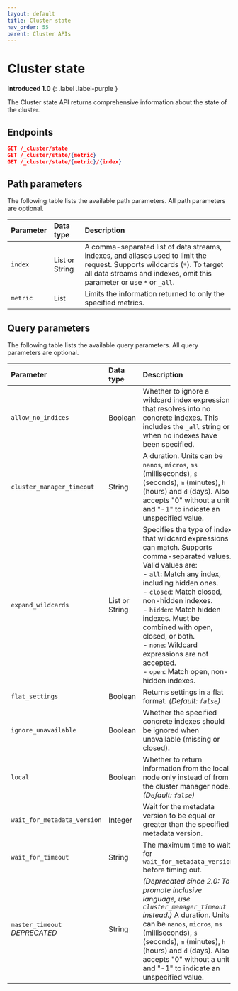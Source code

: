 ```yaml
---
layout: default
title: Cluster state
nav_order: 55
parent: Cluster APIs
---
```


# Cluster state
**Introduced 1.0**
{: .label .label-purple }

The Cluster state API returns comprehensive information about the state of the cluster.

<!-- spec_insert_start
api: cluster.state
component: endpoints
-->
## Endpoints
```json
GET /_cluster/state
GET /_cluster/state/{metric}
GET /_cluster/state/{metric}/{index}
```
<!-- spec_insert_end -->

<!-- spec_insert_start
api: cluster.state
component: path_parameters
-->
## Path parameters

The following table lists the available path parameters. All path parameters are optional.

| Parameter | Data type | Description |
| :--- | :--- | :--- |
| `index` | List or String | A comma-separated list of data streams, indexes, and aliases used to limit the request. Supports wildcards (`*`). To target all data streams and indexes, omit this parameter or use `*` or `_all`. |
| `metric` | List | Limits the information returned to only the specified metrics. |

<!-- spec_insert_end -->

<!-- spec_insert_start
api: cluster.state
component: query_parameters
-->
## Query parameters

The following table lists the available query parameters. All query parameters are optional.

| Parameter | Data type | Description |
| :--- | :--- | :--- |
| `allow_no_indices` | Boolean | Whether to ignore a wildcard index expression that resolves into no concrete indexes. This includes the `_all` string or when no indexes have been specified. |
| `cluster_manager_timeout` | String | A duration. Units can be `nanos`, `micros`, `ms` (milliseconds), `s` (seconds), `m` (minutes), `h` (hours) and `d` (days). Also accepts "0" without a unit and "-1" to indicate an unspecified value. |
| `expand_wildcards` | List or String | Specifies the type of index that wildcard expressions can match. Supports comma-separated values. <br> Valid values are: <br> - `all`: Match any index, including hidden ones. <br> - `closed`: Match closed, non-hidden indexes. <br> - `hidden`: Match hidden indexes. Must be combined with open, closed, or both. <br> - `none`: Wildcard expressions are not accepted. <br> - `open`: Match open, non-hidden indexes. |
| `flat_settings` | Boolean | Returns settings in a flat format. _(Default: `false`)_ |
| `ignore_unavailable` | Boolean | Whether the specified concrete indexes should be ignored when unavailable (missing or closed). |
| `local` | Boolean | Whether to return information from the local node only instead of from the cluster manager node. _(Default: `false`)_ |
| `wait_for_metadata_version` | Integer | Wait for the metadata version to be equal or greater than the specified metadata version. |
| `wait_for_timeout` | String | The maximum time to wait for `wait_for_metadata_version` before timing out. |
| `master_timeout` <br> _DEPRECATED_ | String | _(Deprecated since 2.0: To promote inclusive language, use `cluster_manager_timeout` instead.)_ A duration. Units can be `nanos`, `micros`, `ms` (milliseconds), `s` (seconds), `m` (minutes), `h` (hours) and `d` (days). Also accepts "0" without a unit and "-1" to indicate an unspecified value. |

<!-- spec_insert_end -->

